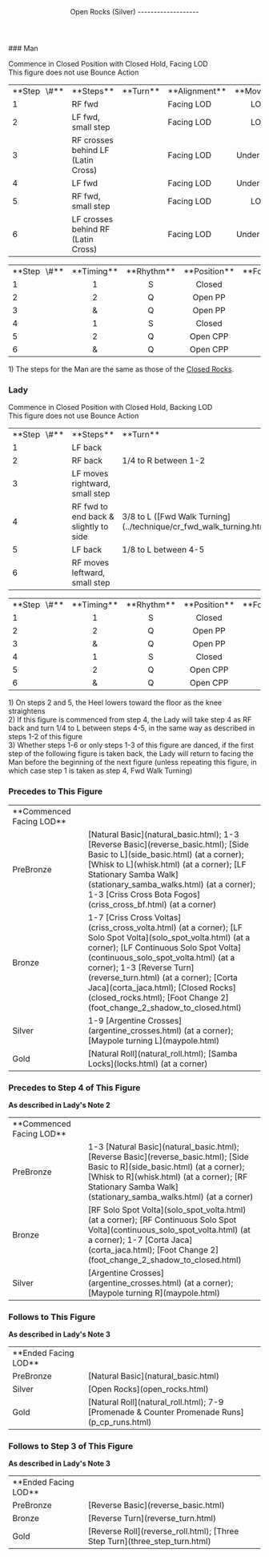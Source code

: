 <header>Open Rocks (Silver)
-------------------

 </header>### Man

Commence in Closed Position with Closed Hold, Facing LOD  
 This figure does not use Bounce Action

 <table class="style1"> <tbody><tr> <td style="width:10%">**Step<span style="color:white">\_</span>\#**</td> <td style="width:38%">**Steps**</td> <td style="width:20%">**Turn**</td> <td style="width:16%">**Alignment**</td> <td style="width:16%;text-align:center">**Moving**</td> </tr> <tr> <td>1</td> <td>RF fwd</td> <td> </td> <td>Facing LOD</td> <td style="text-align:center">LOD</td> </tr> <tr> <td>2</td> <td>LF fwd, small step</td> <td> </td> <td>Facing LOD</td> <td style="text-align:center">LOD</td> </tr> <tr> <td>3</td> <td>RF crosses behind LF (Latin Cross)</td> <td> </td> <td>Facing LOD</td> <td style="text-align:center">Under Body</td> </tr> <tr> <td>4</td> <td>LF fwd</td> <td> </td> <td>Facing LOD</td> <td style="text-align:center">Under Body</td> </tr> <tr> <td>5</td> <td>RF fwd, small step</td> <td> </td> <td>Facing LOD</td> <td style="text-align:center">LOD</td> </tr> <tr> <td>6</td> <td>LF crosses behind RF (Latin Cross)</td> <td> </td> <td>Facing LOD</td> <td style="text-align:center">Under Body</td> </tr> </tbody></table>

 <table class="style1"> <tbody><tr> <td style="width:10%">**Step<span style="color:white">\_</span>\#**</td> <td style="width:20%;text-align:center">**Timing**</td> <td style="width:20%;text-align:center">**Rhythm**</td> <td style="width:30%;text-align:center">**Position**</td> <td style="width:20%;text-align:right">**Footwork**</td> </tr> <tr> <td>1</td> <td style="text-align:center">1</td> <td style="text-align:center">S</td> <td style="text-align:center">Closed</td> <td style="text-align:right">BF</td> </tr> <tr> <td>2</td> <td style="text-align:center">2</td> <td style="text-align:center">Q</td> <td style="text-align:center">Open PP</td> <td style="text-align:right">BF</td> </tr> <tr> <td>3</td> <td style="text-align:center">&amp;</td> <td style="text-align:center">Q</td> <td style="text-align:center">Open PP</td> <td style="text-align:right">T</td> </tr> <tr> <td>4</td> <td style="text-align:center">1</td> <td style="text-align:center">S</td> <td style="text-align:center">Closed</td> <td style="text-align:right">BF</td> </tr> <tr> <td>5</td> <td style="text-align:center">2</td> <td style="text-align:center">Q</td> <td style="text-align:center">Open CPP</td> <td style="text-align:right">BF</td> </tr> <tr> <td>6</td> <td style="text-align:center">&amp;</td> <td style="text-align:center">Q</td> <td style="text-align:center">Open CPP</td> <td style="text-align:right">T</td> </tr> </tbody></table>

1\) The steps for the Man are the same as those of the [Closed Rocks](closed_rocks.html).

### Lady

Commence in Closed Position with Closed Hold, Backing LOD  
 This figure does not use Bounce Action

 <table class="style1"> <tbody><tr> <td style="width:10%">**Step<span style="color:white">\_</span>\#**</td> <td style="width:38%">**Steps**</td> <td style="width:20%">**Turn**</td> <td style="width:16%">**Alignment**</td> <td style="width:16%;text-align:center">**Moving**</td> </tr> <tr> <td>1</td> <td>LF back</td> <td> </td> <td>Backing LOD</td> <td style="text-align:center">LOD</td> </tr> <tr> <td>2</td> <td>RF back</td> <td>1/4 to R between 1-2</td> <td>Backing Wall</td> <td style="text-align:center">Wall</td> </tr> <tr> <td>3</td> <td>LF moves rightward, small step</td> <td> </td> <td>Backing Wall</td> <td style="text-align:center">Under Body</td> </tr> <tr> <td>4</td> <td>RF fwd to end back &amp; slightly to side</td> <td> 3/8 to L ([Fwd Walk Turning](../technique/cr_fwd_walk_turning.html)) </td> <td>Backing DC</td> <td style="text-align:center">Centre</td> </tr> <tr> <td>5</td> <td>LF back</td> <td>1/8 to L between 4-5</td> <td>Backing Centre</td> <td style="text-align:center">Centre</td> </tr> <tr> <td>6</td> <td>RF moves leftward, small step</td> <td> </td> <td>Backing Centre</td> <td style="text-align:center">Under Body</td> </tr> </tbody></table>

 <table class="style1"> <tbody><tr> <td style="width:10%">**Step<span style="color:white">\_</span>\#**</td> <td style="width:20%;text-align:center">**Timing**</td> <td style="width:20%;text-align:center">**Rhythm**</td> <td style="width:30%;text-align:center">**Position**</td> <td style="width:20%;text-align:right">**Footwork**</td> </tr> <tr> <td>1</td> <td style="text-align:center">1</td> <td style="text-align:center">S</td> <td style="text-align:center">Closed</td> <td style="text-align:right">BF</td> </tr> <tr> <td>2 </td> <td style="text-align:center">2</td> <td style="text-align:center">Q</td> <td style="text-align:center">Open PP</td> <td style="text-align:right">B</td> </tr> <tr> <td>3</td> <td style="text-align:center">&amp;</td> <td style="text-align:center">Q</td> <td style="text-align:center">Open PP</td> <td style="text-align:right">BF</td> </tr> <tr> <td>4</td> <td style="text-align:center">1</td> <td style="text-align:center">S</td> <td style="text-align:center">Closed</td> <td style="text-align:right">BF</td> </tr> <tr> <td>5</td> <td style="text-align:center">2</td> <td style="text-align:center">Q</td> <td style="text-align:center">Open CPP</td> <td style="text-align:right">B</td> </tr> <tr> <td>6</td> <td style="text-align:center">&amp;</td> <td style="text-align:center">Q</td> <td style="text-align:center">Open CPP</td> <td style="text-align:right">BF</td> </tr> </tbody></table>

1\) On steps 2 and 5, the Heel lowers toward the floor as the knee straightens  
 2) If this figure is commenced from step 4, the Lady will take step 4 as RF back and turn 1/4 to L between steps 4-5, in the same way as described in steps 1-2 of this figure  
 3) Whether steps 1-6 or only steps 1-3 of this figure are danced, if the first step of the following figure is taken back, the Lady will return to facing the Man before the beginning of the next figure (unless repeating this figure, in which case step 1 is taken as step 4, Fwd Walk Turning)

### Precedes to This Figure

 <table> <tbody><tr> <td style="width:30%">**Commenced Facing LOD**</td> <td> </td> </tr> <tr> <td>PreBronze</td> <td> [Natural Basic](natural_basic.html); 1-3 [Reverse Basic](reverse_basic.html); [Side Basic to L](side_basic.html) (at a corner); [Whisk to L](whisk.html) (at a corner); [LF Stationary Samba Walk](stationary_samba_walks.html) (at a corner); 1-3 [Criss Cross Bota Fogos](criss_cross_bf.html) (at a corner) </td> </tr> <tr> <td>Bronze</td> <td> 1-7 [Criss Cross Voltas](criss_cross_volta.html) (at a corner); [LF Solo Spot Volta](solo_spot_volta.html) (at a corner); [LF Continuous Solo Spot Volta](continuous_solo_spot_volta.html) (at a corner); 1-3 [Reverse Turn](reverse_turn.html) (at a corner); [Corta Jaca](corta_jaca.html); [Closed Rocks](closed_rocks.html); [Foot Change 2](foot_change_2_shadow_to_closed.html) </td> </tr> <tr> <td>Silver</td> <td> 1-9 [Argentine Crosses](argentine_crosses.html) (at a corner); [Maypole turning L](maypole.html) </td> </tr> <tr> <td>Gold</td> <td> [Natural Roll](natural_roll.html); [Samba Locks](locks.html) (at a corner) </td> </tr> </tbody></table>

### Precedes to Step 4 of This Figure

**As described in Lady's Note 2**

 <table> <tbody><tr> <td style="width:30%">**Commenced Facing LOD**</td> <td></td> </tr> <tr> <td>PreBronze</td> <td> 1-3 [Natural Basic](natural_basic.html); [Reverse Basic](reverse_basic.html); [Side Basic to R](side_basic.html) (at a corner); [Whisk to R](whisk.html) (at a corner); [RF Stationary Samba Walk](stationary_samba_walks.html) (at a corner) </td> </tr> <tr> <td>Bronze</td> <td> [RF Solo Spot Volta](solo_spot_volta.html) (at a corner); [RF Continuous Solo Spot Volta](continuous_solo_spot_volta.html) (at a corner); 1-7 [Corta Jaca](corta_jaca.html); [Foot Change 2](foot_change_2_shadow_to_closed.html) </td> </tr> <tr> <td>Silver</td> <td> [Argentine Crosses](argentine_crosses.html) (at a corner); [Maypole turning R](maypole.html) </td> </tr> </tbody></table>

### Follows to This Figure

**As described in Lady's Note 3**

 <table> <tbody><tr> <td style="width:30%">**Ended Facing LOD**</td> <td></td> </tr> <tr> <td style="width: 30%">PreBronze</td> <td> [Natural Basic](natural_basic.html) </td> </tr> <tr> <td style="width: 30%">Silver</td> <td> [Open Rocks](open_rocks.html) </td> </tr> <tr> <td style="width: 30%">Gold</td> <td> [Natural Roll](natural_roll.html); 7-9 [Promenade &amp; Counter Promenade Runs](p_cp_runs.html) </td> </tr> </tbody></table>

### Follows to Step 3 of This Figure

**As described in Lady's Note 3**

 <table> <tbody><tr> <td style="width:30%">**Ended Facing LOD**</td> <td> </td> </tr> <tr> <td style="width:30%">PreBronze</td> <td> [Reverse Basic](reverse_basic.html) </td> </tr> <tr> <td style="width: 30%">Bronze</td> <td> [Reverse Turn](reverse_turn.html) </td> </tr> <tr> <td style="width: 30%">Gold</td> <td> [Reverse Roll](reverse_roll.html); [Three Step Turn](three_step_turn.html) </td> </tr> </tbody></table>